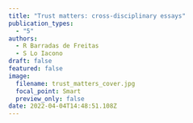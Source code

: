 ```yaml
---
title: "Trust matters: cross-disciplinary essays"
publication_types:
  - "5"
authors:
  - R Barradas de Freitas
  - S Lo Iacono
draft: false
featured: false
image:
  filename: trust_matters_cover.jpg
  focal_point: Smart
  preview_only: false
date: 2022-04-04T14:48:51.108Z
---
```

